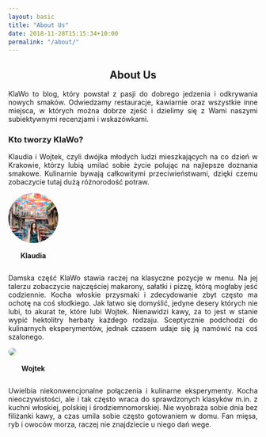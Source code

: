```yaml
---
layout: basic
title: "About Us"
date: 2018-11-28T15:15:34+10:00
permalink: "/about/"
---
```


<h2 align= "center">About Us</h2>

<style>body {text-align: justify}</style>

KlaWo to blog, który powstał z pasji do dobrego jedzenia i odkrywania nowych smaków. Odwiedzamy restauracje, kawiarnie oraz wszystkie inne miejsca, w których można dobrze zjeść i dzielimy się z Wami naszymi subiektywnymi recenzjami i wskazówkami.

### Kto tworzy KlaWo?

Klaudia i Wojtek, czyli dwójka młodych ludzi mieszkających na co dzień w Krakowie, którzy lubią umilać sobie życie polując na najlepsze doznania smakowe. Kulinarnie bywają całkowitymi przeciwieństwami, dzięki czemu zobaczycie tutaj dużą różnorodość potraw.

<div class="column">
<img src = "https://github.com/KlaWo-Blog/dev/blob/master/assets/images/author/klaudia-jusko.jpg?raw=true" class = "rounded-img"/>
<p align="center"><b>Klaudia</b></p>
</div>

<br style="clear:both;"/>

Damska część KlaWo stawia raczej na klasyczne pozycje w menu. Na jej talerzu zobaczycie najczęściej makarony, sałatki i pizzę, którą mogłaby jeść codziennie. Kocha włoskie przysmaki i zdecydowanie zbyt często ma ochotę na coś słodkiego. Jak łatwo się domyślić, jedyne desery których nie lubi, to akurat te, które lubi Wojtek. Nienawidzi kawy, za to jest w stanie wypić hektolitry herbaty każdego rodzaju. Sceptycznie podchodzi do kulinarnych eksperymentów, jednak czasem udaje się ją namówić na coś szalonego.

<div class="column">
<img src = "https://wszlosek.github.io/website/photo.jpg?raw=true" class = "rounded-img"/>
<p align="center"><b>Wojtek</b></p>
</div>

<br style="clear:both;"/>


Uwielbia niekonwencjonalne połączenia i kulinarne eksperymenty. Kocha nieoczywistości, ale i tak często wraca do sprawdzonych klasyków m.in. z kuchni włoskiej, polskiej i środziemnomorskiej. Nie wyobraża sobie dnia bez filiżanki kawy, a czas umila sobie często gotowaniem w domu. Fan mięsa, ryb i owoców morza, raczej nie znajdziecie u niego dań wege.


<style>
.rounded-img{
border-radius: 50%;
}

img[src$="#avatar"] {
  display: block;
  margin: 0 auto;
  border-radius: 50%;
  max-width: 100%;
}
.column {
  float: left;
  width: 20%;
}

.prose img {
    margin-top: 0.5em;
    margin-bottom: 0.5em;
}

.prose p{
    margin-top: 0.5em;
    margin-bottom: 0.5em;
}
</style>

